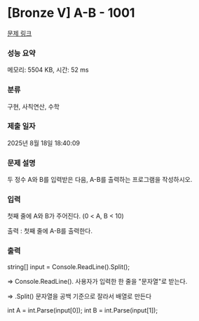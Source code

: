 # [Bronze V] A-B - 1001 

[문제 링크](https://www.acmicpc.net/problem/1001) 

### 성능 요약

메모리: 5504 KB, 시간: 52 ms

### 분류

구현, 사칙연산, 수학

### 제출 일자

2025년 8월 18일 18:40:09

### 문제 설명

<p>두 정수 A와 B를 입력받은 다음, A-B를 출력하는 프로그램을 작성하시오.</p>

### 입력 

 <p>첫째 줄에 A와 B가 주어진다. (0 < A, B < 10)</p>
 <p>출력 : 첫째 줄에 A-B를 출력한다. </p>

### 출력 

<p> string[] input = Console.ReadLine().Split(); </p>
=> Console.ReadLine(). 사용자가 입력한 한 줄을 "문자열"로 받는다.

=> .Split() 문자열을 공백 기준으로 잘라서 배열로 만든다

int A = int.Parse(input[0]);
int B = int.Parse(input[1]);


